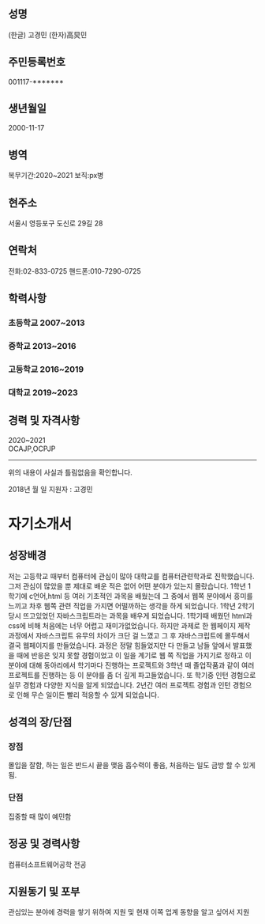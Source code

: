 ## 성명
(한글) 고경민 (한자)高炅민
## 주민등록번호
001117-*******
## 생년월일 
2000-11-17
## 병역
복무기간:2020~2021 보직:px병
## 현주소
서울시 영등포구 도신로 29길 28
## 연락처
전화:02-833-0725 핸드폰:010-7290-0725
## 학력사항
### 초등학교 2007~2013
### 중학교 2013~2016
### 고등학교 2016~2019
### 대학교 2019~2023
## 경력 및 자격사항
2020~2021  
OCAJP,OCPJP
***


 
위의 내용이 사실과 틀림없음을 확인합니다.

2018년 월 일
지원자 : 고경민

# 자기소개서

## 성장배경
저는 고등학교 때부터 컴퓨터에 관심이 많아 대학교를 컴퓨터관련학과로 진학했습니다.
그저 관심이 많았을 뿐 제대로 배운 적은 없어 어떤 분야가 있는지 몰랐습니다.
1학년 1학기에 c언어,html 등 여러 기초적인 과목을 배웠는데 그 중에서 웹쪽 분야에서 흥미를 느끼고
차후 웹쪽 관련 직업을 가지면 어떨까하는 생각을 하게 되었습니다.
1학년 2학기 당시 뜨고있었던 자바스크립트라는 과목을 배우게 되었습니다.
1학기때 배웠던 html과 css에 비해 처음에는 너무 어렵고 재미가없었습니다.
하지만 과제로 한 웹페이지 제작과정에서 자바스크립트 유무의 차이가 크단 걸 느꼈고
그 후 자바스크립트에 몰두해서 결국 웹페이지를 만들었습니다.
과정은 정말 힘들었지만 다 만들고 남들 앞에서 발표했을 때에 반응은 잊지 못할 경험이었고
이 일을 계기로 웹 쪽 직업을 가지기로 정하고 이 분야에 대해 동아리에서 학기마다 진행하는 프로젝트와 
3학년 때 졸업작품과 같이 여러 프로젝트를 진행하는 등 이 분야를 좀 더 깊게 파고들었습니다.
또 학기중 인턴 경험으로 실무 경험과 다양한 지식을 알게 되었습니다.
2년간 여러 프로젝트 경험과 인턴 경험으로 인해 무슨 일이든 빨리 적응할 수 있게 되었습니다.


## 성격의 장/단점

### 장점 
몰입을 잘함, 하는 일은 반드시 끝을 맺음 
흡수력이 좋음, 처음하는 일도 금방 할 수 있게 됨.
### 단점
집중할 때 많이 예민함 

## 정공 및 경력사항
컴퓨터소프트웨어공학 전공

## 지원동기 및 포부
관심있는 분야에 경력을 쌓기 위하여 지원 및 현재 이쪽 업계 동향을 알고 싶어서 지원



